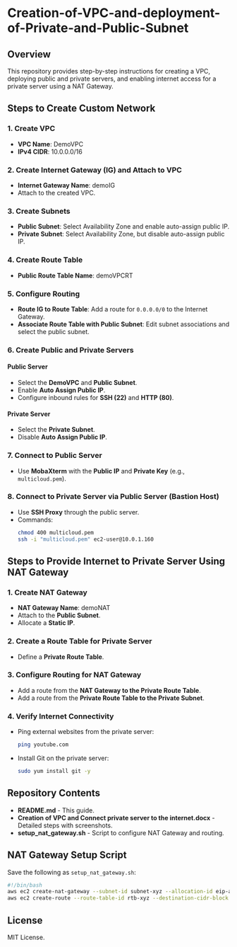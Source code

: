 # Creation-of-VPC-and-deployment-of-Private-and-Public-Subnet
## Overview
This repository provides step-by-step instructions for creating a VPC, deploying public and private servers, and enabling internet access for a private server using a NAT Gateway.

## Steps to Create Custom Network

### 1. Create VPC
- **VPC Name**: DemoVPC  
- **IPv4 CIDR**: 10.0.0.0/16

### 2. Create Internet Gateway (IG) and Attach to VPC
- **Internet Gateway Name**: demoIG
- Attach to the created VPC.

### 3. Create Subnets
- **Public Subnet**: Select Availability Zone and enable auto-assign public IP.
- **Private Subnet**: Select Availability Zone, but disable auto-assign public IP.

### 4. Create Route Table
- **Public Route Table Name**: demoVPCRT

### 5. Configure Routing
- **Route IG to Route Table**: Add a route for `0.0.0.0/0` to the Internet Gateway.
- **Associate Route Table with Public Subnet**: Edit subnet associations and select the public subnet.

### 6. Create Public and Private Servers
#### Public Server
- Select the **DemoVPC** and **Public Subnet**.
- Enable **Auto Assign Public IP**.
- Configure inbound rules for **SSH (22)** and **HTTP (80)**.

#### Private Server
- Select the **Private Subnet**.
- Disable **Auto Assign Public IP**.

### 7. Connect to Public Server
- Use **MobaXterm** with the **Public IP** and **Private Key** (e.g., `multicloud.pem`).

### 8. Connect to Private Server via Public Server (Bastion Host)
- Use **SSH Proxy** through the public server.
- Commands:
  ```bash
  chmod 400 multicloud.pem
  ssh -i "multicloud.pem" ec2-user@10.0.1.160
  ```

## Steps to Provide Internet to Private Server Using NAT Gateway

### 1. Create NAT Gateway
- **NAT Gateway Name**: demoNAT
- Attach to the **Public Subnet**.
- Allocate a **Static IP**.

### 2. Create a Route Table for Private Server
- Define a **Private Route Table**.

### 3. Configure Routing for NAT Gateway
- Add a route from the **NAT Gateway to the Private Route Table**.
- Add a route from the **Private Route Table to the Private Subnet**.

### 4. Verify Internet Connectivity
- Ping external websites from the private server:
  ```bash
  ping youtube.com
  ```
- Install Git on the private server:
  ```bash
  sudo yum install git -y
  ```

## Repository Contents
- **README.md** - This guide.
- **Creation of VPC and Connect private server to the internet.docx** - Detailed steps with screenshots.
- **setup_nat_gateway.sh** - Script to configure NAT Gateway and routing.

## NAT Gateway Setup Script
Save the following as `setup_nat_gateway.sh`:
```bash
#!/bin/bash
aws ec2 create-nat-gateway --subnet-id subnet-xyz --allocation-id eip-abc
aws ec2 create-route --route-table-id rtb-xyz --destination-cidr-block 0.0.0.0/0 --nat-gateway-id nat-abc
```

## License
MIT License.
